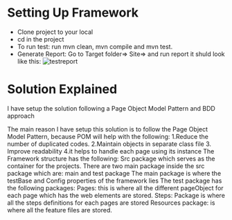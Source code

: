# Setting Up Framework
- Clone project to your local 
- cd in the project
- To run test: run mvn clean, mvn compile and mvn test.
- Generate Report: Go to Target folder=> Site=> and run report it shuld look like this:
![testreport](https://user-images.githubusercontent.com/14157404/31548241-1ebc7e68-b022-11e7-8ce3-10437c13de4f.PNG)



# Solution Explained
I have setup the solution following a Page Object Model Pattern and BDD approach

The main reason I have setup this solution is to follow the Page Object Model Pattern, because POM will help with the following:
1.Reduce the number of duplicated codes. 
2.Maintain objects in separate class file
3. Improve readability
4.it helps to handle each page using its instance
The Framework structure has the following:
Src package which serves as the container for the projects. There are two main package inside the src package which
		are: main and test package
The main package is where the testBase and Config properties of the framework lies
The test package has the following packages:
Pages: this is where all the different pageObject for each page which has the web elements are stored.
Steps: Package is where all the steps definitions for each pages are stored 
Resources package: is where all the feature files are stored. 
